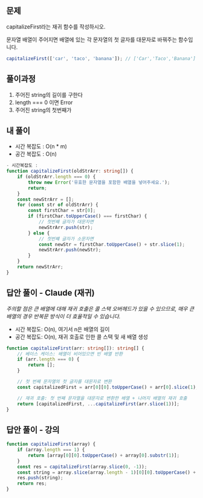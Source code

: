 ## 문제

capitalizeFirst라는 재귀 함수를 작성하시오.

문자열 배열이 주어지면 배열에 있는 각 문자열의 첫 글자를 대문자로 바꿔주는 함수입니다.

```javascript
capitalizeFirst(['car', 'taco', 'banana']); // ['Car','Taco','Banana']
```

## 풀이과정

1. 주어진 string의 길이를 구한다
2. length === 0 이면 Error<br/>
3. 주어진 string의 첫번째가

## 내 풀이

- 시간 복잡도 : O(n \* m)
- 공간 복잡도 : O(n)

```typescript
- 시간복잡도 :
function capitalizeFirst(oldStrArr: string[]) {
	if (oldStrArr.length === 0) {
		throw new Error('유효한 문자열을 포함한 배열을 넣어주세요.');
		return;
	}
	const newStrArr = [];
	for (const str of oldStrArr) {
		const firstChar = str[0];
		if (firstChar.toUpperCase() === firstChar) {
			// 첫번째 글자가 대문자면
			newStrArr.push(str);
		} else {
			// 첫번쨰 글자가 소문자면
			const newStr = firstChar.toUpperCase() + str.slice(1);
			newStrArr.push(newStr);
		}
	}
	return newStrArr;
}
```

## 답안 풀이 - Claude (재귀)

_주의할 점은 큰 배열에 대해 재귀 호출은 콜 스택 오버헤드가 있을 수 있으므로, 매우 큰 배열의 경우 반복문 방식이 더 효율적일 수 있습니다._

- 시간 복잡도: O(n), 여기서 n은 배열의 길이
- 공간 복잡도: O(n), 재귀 호출로 인한 콜 스택 및 새 배열 생성

```typescript
function capitalizeFirst(arr: string[]): string[] {
	// 베이스 케이스: 배열이 비어있으면 빈 배열 반환
	if (arr.length === 0) {
		return [];
	}

	// 첫 번째 문자열의 첫 글자를 대문자로 변환
	const capitalizedFirst = arr[0][0].toUpperCase() + arr[0].slice(1);

	// 재귀 호출: 첫 번째 문자열을 대문자로 변환한 배열 + 나머지 배열의 재귀 호출
	return [capitalizedFirst, ...capitalizeFirst(arr.slice(1))];
}
```

## 답안 풀이 - 강의

```javascript
function capitalizeFirst(array) {
	if (array.length === 1) {
		return [array[0][0].toUpperCase() + array[0].substr(1)];
	}
	const res = capitalizeFirst(array.slice(0, -1));
	const string = array.slice(array.length - 1)[0][0].toUpperCase() + array.slice(array.length - 1)[0].substr(1);
	res.push(string);
	return res;
}
```
